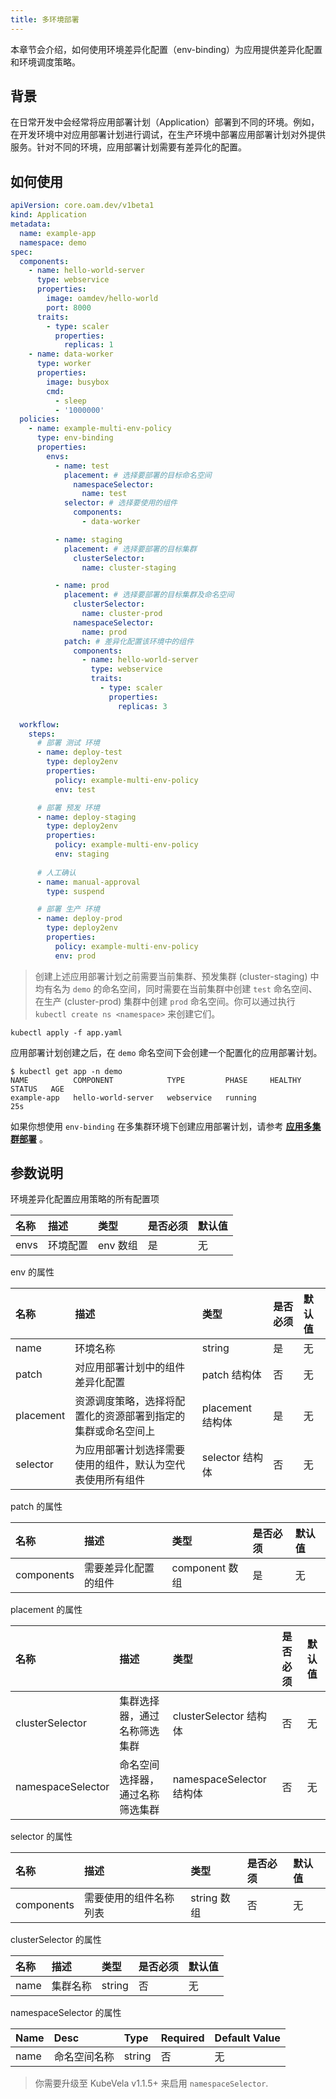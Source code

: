 ```yaml
---
title: 多环境部署
---
```


本章节会介绍，如何使用环境差异化配置（env-binding）为应用提供差异化配置和环境调度策略。

## 背景

在日常开发中会经常将应用部署计划（Application）部署到不同的环境。例如，在开发环境中对应用部署计划进行调试，在生产环境中部署应用部署计划对外提供服务。针对不同的环境，应用部署计划需要有差异化的配置。

## 如何使用

```yaml
apiVersion: core.oam.dev/v1beta1
kind: Application
metadata:
  name: example-app
  namespace: demo
spec:
  components:
    - name: hello-world-server
      type: webservice
      properties:
        image: oamdev/hello-world
        port: 8000
      traits:
        - type: scaler
          properties:
            replicas: 1
    - name: data-worker
      type: worker
      properties:
        image: busybox
        cmd:
          - sleep
          - '1000000'
  policies:
    - name: example-multi-env-policy
      type: env-binding
      properties:
        envs:
          - name: test
            placement: # 选择要部署的目标命名空间
              namespaceSelector:
                name: test
            selector: # 选择要使用的组件
              components:
                - data-worker

          - name: staging
            placement: # 选择要部署的目标集群
              clusterSelector:
                name: cluster-staging

          - name: prod
            placement: # 选择要部署的目标集群及命名空间
              clusterSelector:
                name: cluster-prod
              namespaceSelector:
                name: prod
            patch: # 差异化配置该环境中的组件
              components:
                - name: hello-world-server
                  type: webservice
                  traits:
                    - type: scaler
                      properties:
                        replicas: 3

  workflow:
    steps:
      # 部署 测试 环境
      - name: deploy-test
        type: deploy2env
        properties:
          policy: example-multi-env-policy
          env: test

      # 部署 预发 环境
      - name: deploy-staging
        type: deploy2env
        properties:
          policy: example-multi-env-policy
          env: staging
      
      # 人工确认
      - name: manual-approval 
        type: suspend

      # 部署 生产 环境
      - name: deploy-prod
        type: deploy2env
        properties:
          policy: example-multi-env-policy
          env: prod
```

> 创建上述应用部署计划之前需要当前集群、预发集群 (cluster-staging) 中均有名为 `demo` 的命名空间，同时需要在当前集群中创建 `test` 命名空间、在生产 (cluster-prod) 集群中创建 `prod` 命名空间。你可以通过执行 `kubectl create ns <namespace>` 来创建它们。

```shell
kubectl apply -f app.yaml
```

应用部署计划创建之后，在 `demo` 命名空间下会创建一个配置化的应用部署计划。

```shell
$ kubectl get app -n demo
NAME          COMPONENT            TYPE         PHASE     HEALTHY   STATUS   AGE
example-app   hello-world-server   webservice   running                      25s
```

如果你想使用 `env-binding` 在多集群环境下创建应用部署计划，请参考 **[应用多集群部署](../../case-studies/multi-cluster.md)** 。

## 参数说明

环境差异化配置应用策略的所有配置项 

| 名称                    | 描述                                                   | 类型     | 是否必须 | 默认值                                      |
| :---------------------- | :----------------------------------------------------- | :------- | :------- | :------------------------------------------ |
| envs                    | 环境配置                                               | env 数组 | 是       | 无                                          |

env 的属性

| 名称      | 描述                                                         | 类型             | 是否必须 | 默认值 |
| :-------- | :----------------------------------------------------------- | :--------------- | :------- | :----- |
| name      | 环境名称                                                     | string           | 是       | 无     |
| patch     | 对应用部署计划中的组件差异化配置                             | patch 结构体     | 否       | 无     |
| placement | 资源调度策略，选择将配置化的资源部署到指定的集群或命名空间上 | placement 结构体 | 是       | 无     |
| selector  | 为应用部署计划选择需要使用的组件，默认为空代表使用所有组件 | selector 结构体 | 否       | 无     |

patch 的属性

| 名称       | 描述                 | 类型           | 是否必须 | 默认值 |
| :--------- | :------------------- | :------------- | :------- | :----- |
| components | 需要差异化配置的组件 | component 数组 | 是       | 无     |

placement 的属性

| 名称              | 描述                                                                                                        | 类型                     | 是否必须 | 默认值 |
| :---------------- | :---------------------------------------------------------------------------------------------------------- | :----------------------- | :------- | :----- |
| clusterSelector   | 集群选择器，通过名称筛选集群                    | clusterSelector 结构体   | 否       | 无     |
| namespaceSelector   | 命名空间选择器，通过名称筛选集群                    | namespaceSelector 结构体   | 否       | 无     |

selector 的属性

| 名称       | 描述                 | 类型           | 是否必须 | 默认值 |
| :--------- | :------------------- | :------------- | :------- | :----- |
| components | 需要使用的组件名称列表 | string 数组 | 否       | 无     |

clusterSelector 的属性

| 名称   | 描述     | 类型              | 是否必须 | 默认值 |
| :----- | :------- | :---------------- | :------- | :----- |
| name   | 集群名称 | string            | 否       | 无     |

namespaceSelector 的属性

Name | Desc | Type | Required | Default Value
:----------- | :------------ | :------------ | :------------ | :------------
name | 命名空间名称 | string | 否 | 无

> 你需要升级至 KubeVela v1.1.5+ 来启用 `namespaceSelector`.